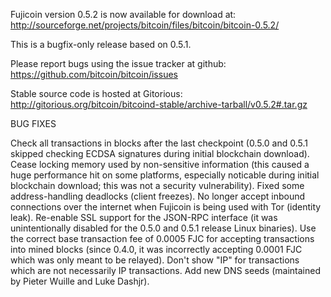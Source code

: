 Fujicoin version 0.5.2 is now available for download at:
http://sourceforge.net/projects/bitcoin/files/bitcoin/bitcoin-0.5.2/

This is a bugfix-only release based on 0.5.1.

Please report bugs using the issue tracker at github:
https://github.com/bitcoin/bitcoin/issues

Stable source code is hosted at Gitorious:
http://gitorious.org/bitcoin/bitcoind-stable/archive-tarball/v0.5.2#.tar.gz

BUG FIXES

Check all transactions in blocks after the last checkpoint (0.5.0 and 0.5.1 skipped checking ECDSA signatures during initial blockchain download).
Cease locking memory used by non-sensitive information (this caused a huge performance hit on some platforms, especially noticable during initial blockchain download; this was
not a security vulnerability).
Fixed some address-handling deadlocks (client freezes).
No longer accept inbound connections over the internet when Fujicoin is being used with Tor (identity leak).
Re-enable SSL support for the JSON-RPC interface (it was unintentionally disabled for the 0.5.0 and 0.5.1 release Linux binaries).
Use the correct base transaction fee of 0.0005 FJC for accepting transactions into mined blocks (since 0.4.0, it was incorrectly accepting 0.0001 FJC which was only meant to be relayed).
Don't show "IP" for transactions which are not necessarily IP transactions.
Add new DNS seeds (maintained by Pieter Wuille and Luke Dashjr).
